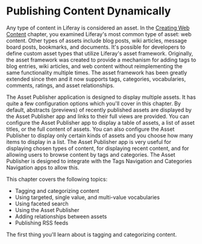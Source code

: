 # Publishing Content Dynamically [](id=publishing-content-dynamically)

Any type of content in Liferay is considered an asset. In the 
[Creating Web Content](/discover/portal/-/knowledge_base/7-0/creating-web-content)
chapter, you examined Liferay's most common type of asset: web content. Other
types of assets include blog posts, wiki articles, message board posts,
bookmarks, and documents. It's possible for developers to define custom asset
types that utilize Liferay's asset framework. Originally, the asset framework
was created to provide a mechanism for adding tags to blog entries, wiki
articles, and web content without reimplementing the same functionality multiple
times. The asset framework has been greatly extended since then and it now
supports tags, categories, vocabularies, comments, ratings, and asset
relationships.

The Asset Publisher application is designed to display multiple assets. It has
quite a few configuration options which you'll cover in this chapter. By
default, abstracts (previews) of recently published assets are displayed by the
Asset Publisher app and links to their full views are provided. You can
configure the Asset Publisher app to display a table of assets, a list of asset
titles, or the full content of assets. You can also configure the Asset
Publisher to display only certain kinds of assets and you choose how many items
to display in a list. The Asset Publisher app is very useful for displaying
chosen types of content, for displaying recent content, and for allowing users
to browse content by tags and categories. The Asset Publisher is designed to
integrate with the Tags Navigation and Categories Navigation apps to allow this.

This chapter covers the following topics:

- Tagging and categorizing content
- Using targeted, single value, and multi-value vocabularies
- Using faceted search
- Using the Asset Publisher
- Adding relationships between assets
- Publishing RSS feeds

The first thing you'll learn about is tagging and categorizing content.
